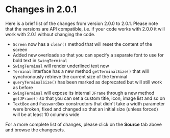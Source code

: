 # Changes in 2.0.1 #

Here is a brief list of the changes from version 2.0.0 to 2.0.1. Please note that the versions are API compatible, i.e. if your code works with 2.0.0 it will work with 2.0.1 without changing the code.

  * `Screen` now has a `clear()` method that will reset the content of the screen
  * Added new overloads so that you can specify a separate font to use for bold text in `SwingTerminal`
  * `SwingTerminal` will render underlined text now
  * `Terminal` interface has a new method `getTerminalSize()` that will synchronously retrieve the current size of the terminal
  * `queryTerminalSize()` has been marked as deprecated but will still work as before
  * `SwingTerminal` will expose its internal `JFrame` through a new method `getJFrame()` so that you can set a custom title, icon, image list and so on
  * `TextBox` and `PasswordBox` constructors that didn't take a width parameter were broken, fixed and changed so that an initial size (unless forced) will be at least 10 columns wide

For a more complete list of changes, please click on the **Source** tab above and browse the changesets.